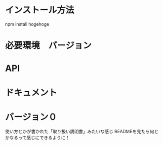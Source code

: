 ﻿# インストール方法

npm install hogehoge

# 必要環境　バージョン

# API
# ドキュメント

# バージョン０

使い方とかが書かれた「取り扱い説明書」みたいな感じ
READMEを見たら何とかなるって感じにできるように！

